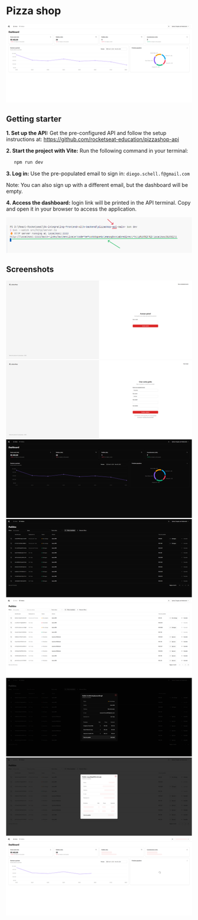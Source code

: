 # Pizza shop

![App Screen](screenshots/01.png)

## Getting starter

**1. Set up the API:**
Get the pre-configured API and follow the setup instructions at: https://github.com/rocketseat-education/pizzashop-api

**2. Start the project with Vite:**
Run the following command in your terminal:

```bash
   npm run dev
```

**3. Log in:**
Use the pre-populated email to sign in: `diego.schell.f@gmail.com`

Note: You can also sign up with a different email, but the dashboard will be empty.

**4. Access the dashboard:**
login link will be printed in the API terminal. Copy and open it in your browser to access the application.

![Login step](screenshots/step-04.png)

## Screenshots

![App Screen](screenshots/02.png)
![App Screen](screenshots/03.png)
![App Screen](screenshots/04.png)
![App Screen](screenshots/05.png)
![App Screen](screenshots/06.png)
![App Screen](screenshots/07.png)
![App Screen](screenshots/08.png)
![App Screen](screenshots/09.png)
